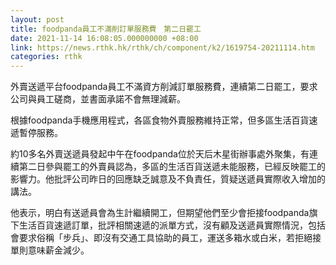 ```yaml
---
layout: post
title: foodpanda員工不滿削訂單服務費　第二日罷工
date: 2021-11-14 16:08:05.000000000 +08:00
link: https://news.rthk.hk/rthk/ch/component/k2/1619754-20211114.htm
categories: rthk
---
```


外賣送遞平台foodpanda員工不滿資方削減訂單服務費，連續第二日罷工，要求公司與員工磋商，並書面承諾不會無理減薪。

根據foodpanda手機應用程式，各區食物外賣服務維持正常，但多區生活百貨速遞暫停服務。

約10多名外賣送遞員發起中午在foodpanda位於天后木星街辦事處外聚集，有連續第二日參與罷工的外賣員認為，多區的生活百貨送遞未能服務，已經反映罷工的影響力。他批評公司昨日的回應缺乏誠意及不負責任，質疑送遞員實際收入增加的講法。

他表示，明白有送遞員會為生計繼續開工，但期望他們至少會拒接foodpanda旗下生活百貨速遞訂單，批評相關速遞的派單方式，沒有顧及送遞員實際情況，包括會要求俗稱「步兵」、即沒有交通工具協助的員工，運送多箱水或白米，若拒絕接單則意味薪金減少。
